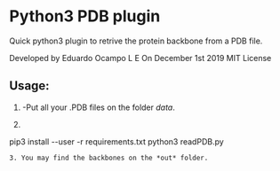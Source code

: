 # Python3 PDB plugin

Quick python3 plugin to retrive the protein backbone from a PDB file.

Developed by Eduardo Ocampo L E
On December 1st 2019
MIT License

## Usage:

1. -Put all your .PDB files on the folder *data*.
2. ```
pip3 install --user -r requirements.txt
python3 readPDB.py
```
3. You may find the backbones on the *out* folder.
